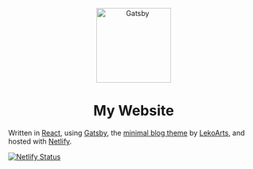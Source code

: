 <p align="center">
  <a href="https://www.gatsbyjs.org">
    <img alt="Gatsby" src="https://www.gatsbyjs.com/Gatsby-Logo.svg" width="150" />
  </a>
</p>

<h1 align="center">
  My Website
</h1>

Written in [React](https://reactjs.org/), using [Gatsby](https://gatsbyjs.org), the [minimal blog theme](https://minimal-blog.lekoarts.de/) by [LekoArts](https://www.lekoarts.de/en), and hosted with [Netlify](https://netlify.com).

[![Netlify Status](https://api.netlify.com/api/v1/badges/53dd7d6f-9aae-430d-99c8-ca52cbd832cf/deploy-status)](https://app.netlify.com/sites/serdarkkk/deploys)
